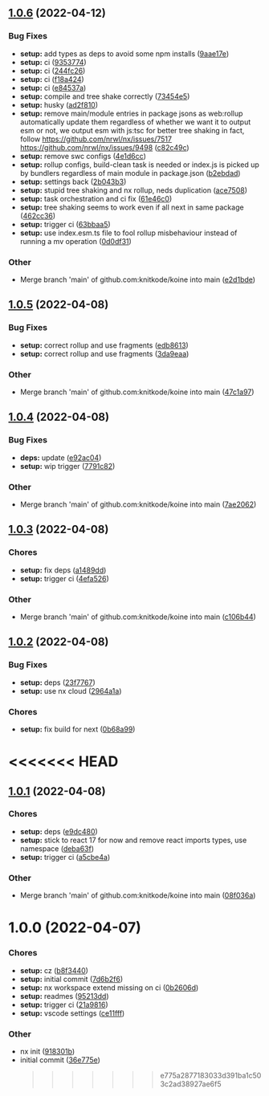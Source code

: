 ## [1.0.6](https://github.com/knitkode/koine/compare/v1.0.5...v1.0.6) (2022-04-12)

### Bug Fixes

- **setup:** add types as deps to avoid some npm installs ([9aae17e](https://github.com/knitkode/koine/commit/9aae17e6c91fde152f2b6f78a828ced36c173e43))
- **setup:** ci ([9353774](https://github.com/knitkode/koine/commit/93537740451accf34adcd64cf604228135905325))
- **setup:** ci ([244fc26](https://github.com/knitkode/koine/commit/244fc263fc16718ada2bda018e94e009f0fab614))
- **setup:** ci ([f18a424](https://github.com/knitkode/koine/commit/f18a424c2906034bd2d31174f083f13016200de7))
- **setup:** ci ([e84537a](https://github.com/knitkode/koine/commit/e84537a7dd70d251fe8f11d4084574a024977187))
- **setup:** compile and tree shake correctly ([73454e5](https://github.com/knitkode/koine/commit/73454e574438442e7d4aa3d69c17aeebcc53ca75))
- **setup:** husky ([ad2f810](https://github.com/knitkode/koine/commit/ad2f8101a5cecb0ffe8344fd7b49ff410251d365))
- **setup:** remove main/module entries in package jsons as web:rollup automatically update them regardless of whether we want it to output esm or not, we output esm with js:tsc for better tree shaking in fact, follow https://github.com/nrwl/nx/issues/7517 https://github.com/nrwl/nx/issues/9498 ([c82c49c](https://github.com/knitkode/koine/commit/c82c49c3bdcc44d28e8325eb4b4192bf35c87aea))
- **setup:** remove swc configs ([4e1d6cc](https://github.com/knitkode/koine/commit/4e1d6cc8668a56de2302801c5b947f3329ea39f7))
- **setup:** rollup configs, build-clean task is needed or index.js is picked up by bundlers regardless of main module in package.json ([b2ebdad](https://github.com/knitkode/koine/commit/b2ebdada69cdb64f48cc173fbe3f69c9903e5524))
- **setup:** settings back ([2b043b3](https://github.com/knitkode/koine/commit/2b043b34a7f5bc2170acaaeb6b7090e71db7e7ce))
- **setup:** stupid tree shaking and nx rollup, neds duplication ([ace7508](https://github.com/knitkode/koine/commit/ace7508d5b4e34c9ce84fd872ef2476d96424133))
- **setup:** task orchestration and ci fix ([61e46c0](https://github.com/knitkode/koine/commit/61e46c04a3ab54cd867cba907c18e19cfd3cd584))
- **setup:** tree shaking seems to work even if all next in same package ([462cc36](https://github.com/knitkode/koine/commit/462cc3677d0b83451d9170930eb7b68c7b441d35))
- **setup:** trigger ci ([63bbaa5](https://github.com/knitkode/koine/commit/63bbaa5fd4cca5f97ce1559e3b40366d25bdc7d8))
- **setup:** use index.esm.ts file to fool rollup misbehaviour instead of running a mv operation ([0d0df31](https://github.com/knitkode/koine/commit/0d0df310ef8933ff4c718eb0e54f72a09075bd2e))

### Other

- Merge branch 'main' of github.com:knitkode/koine into main ([e2d1bde](https://github.com/knitkode/koine/commit/e2d1bde6ccdf415542acc24b6d895ea548a4510e))

## [1.0.5](https://github.com/knitkode/koine/compare/v1.0.4...v1.0.5) (2022-04-08)

### Bug Fixes

- **setup:** correct rollup and use fragments ([edb8613](https://github.com/knitkode/koine/commit/edb8613c9abce8dea44750caeb6f720b12abddaa))
- **setup:** correct rollup and use fragments ([3da9eaa](https://github.com/knitkode/koine/commit/3da9eaad89eeb92734d7411e1d50c13e9dfd25b7))

### Other

- Merge branch 'main' of github.com:knitkode/koine into main ([47c1a97](https://github.com/knitkode/koine/commit/47c1a97ee78efd7bc20fe1df3c8978745f45d0e3))

## [1.0.4](https://github.com/knitkode/koine/compare/v1.0.3...v1.0.4) (2022-04-08)

### Bug Fixes

- **deps:** update ([e92ac04](https://github.com/knitkode/koine/commit/e92ac040de1c912adbca27c62e878bb3c2480cb0))
- **setup:** wip trigger ([7791c82](https://github.com/knitkode/koine/commit/7791c821d6d062f033aa55abc4160531aff2b1f3))

### Other

- Merge branch 'main' of github.com:knitkode/koine into main ([7ae2062](https://github.com/knitkode/koine/commit/7ae20623919657791066315733e299a8fd4a5ff4))

## [1.0.3](https://github.com/knitkode/koine/compare/v1.0.2...v1.0.3) (2022-04-08)

### Chores

- **setup:** fix deps ([a1489dd](https://github.com/knitkode/koine/commit/a1489ddd125d922406959e499c8636d305668d66))
- **setup:** trigger ci ([4efa526](https://github.com/knitkode/koine/commit/4efa526f276c8d272acc3ea6c047ff4f9384accf))

### Other

- Merge branch 'main' of github.com:knitkode/koine into main ([c106b44](https://github.com/knitkode/koine/commit/c106b44d137de7d7a1b55dfeaa57c18230b3d32c))

## [1.0.2](https://github.com/knitkode/koine/compare/v1.0.1...v1.0.2) (2022-04-08)

### Bug Fixes

- **setup:** deps ([23f7767](https://github.com/knitkode/koine/commit/23f776728656557cee2bd86c74698c3e7d2bf182))
- **setup:** use nx cloud ([2964a1a](https://github.com/knitkode/koine/commit/2964a1a8597d3283a865fa69bd78174fdb3fdb40))

### Chores

- **setup:** fix build for next ([0b68a99](https://github.com/knitkode/koine/commit/0b68a992921ae60a7bd3812edef43500bb5ea32d))

# <<<<<<< HEAD

## [1.0.1](https://github.com/knitkode/koine/compare/v1.0.0...v1.0.1) (2022-04-08)

### Chores

- **setup:** deps ([e9dc480](https://github.com/knitkode/koine/commit/e9dc480a8e984b7e2a1bf08928dfdecfbb438656))
- **setup:** stick to react 17 for now and remove react imports types, use namespace ([deba63f](https://github.com/knitkode/koine/commit/deba63f5acefb15d67f9b8cdd0431da0fe1ad206))
- **setup:** trigger ci ([a5cbe4a](https://github.com/knitkode/koine/commit/a5cbe4a80754463a8d7ac8f42bb8305bd7365500))

### Other

- Merge branch 'main' of github.com:knitkode/koine into main ([08f036a](https://github.com/knitkode/koine/commit/08f036a1386d678603046fc9088b36b651c931a2))

# 1.0.0 (2022-04-07)

### Chores

- **setup:** cz ([b8f3440](https://github.com/knitkode/koine/commit/b8f34405567dc1e7453b2df3bdd86b88ed71225e))
- **setup:** initial commit ([7d6b2f6](https://github.com/knitkode/koine/commit/7d6b2f60481a5a46398f3cdfe6ded1404ded88fa))
- **setup:** nx workspace extend missing on ci ([0b2606d](https://github.com/knitkode/koine/commit/0b2606dd320fc670ffe1996051001e1f706ecce6))
- **setup:** readmes ([95213dd](https://github.com/knitkode/koine/commit/95213dd3c11bf695ff9f1f7c6458a8b85aae7bee))
- **setup:** trigger ci ([21a9816](https://github.com/knitkode/koine/commit/21a9816fda744e10e83407db522f15ed9c559b7a))
- **setup:** vscode settings ([ce11fff](https://github.com/knitkode/koine/commit/ce11fffef2673ea8ab828449a8a6a8d36fa5ca80))

### Other

- nx init ([918301b](https://github.com/knitkode/koine/commit/918301b64cfcd1554e2153a7a0dd708132c49f9d))
- initial commit ([36e775e](https://github.com/knitkode/koine/commit/36e775e6c1ee0245618d3305b640f8d61d30f61e))
  > > > > > > > e775a2877183033d391ba1c503c2ad38927ae6f5
